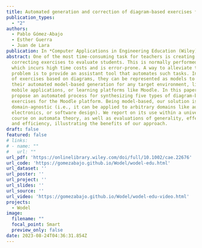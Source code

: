 ```yaml
---
title: Automated generation and correction of diagram-based exercises for Moodle
publication_types:
  - "2"
authors:
  - Pablo Gómez-Abajo
  - Esther Guerra
  - Juan de Lara
publication: In *Computer Applications in Engineering Education (Wiley)*
abstract: One of the most time-consuming task for teachers is creating and
  correcting exercises to evaluate students. This is normally performed by hand,
  which incurs high time costs and is error-prone. A way to alleviate this
  problem is to provide an assistant tool that automates such tasks. In the case
  of exercises based on diagrams, they can be represented as models to enable
  their automated model-based generation for any target environment, like web or
  mobile applications, or learning platforms like Moodle. In this paper, we
  propose an automated process for synthesizing five types of diagram-based
  exercises for the Moodle platform. Being model-based, our solution is
  domain-agnostic (i.e., it can be applied to arbitrary domains like automata,
  electronics, or software design). We report on its use within a university
  course on automata theory, as well as evaluations of generality, effectiveness
  and efficiency, illustrating the benefits of our approach.
draft: false
featured: false
# links:
# - name: ""
#   url: ""
url_pdf: 'https://onlinelibrary.wiley.com/doi/full/10.1002/cae.22676'
url_code: 'https://gomezabajo.github.io/Wodel/wodel-edu.html'
url_dataset: ''
url_poster: ''
url_project: ''
url_slides: ''
url_source: ''
url_video: 'https://gomezabajo.github.io/Wodel/wodel-edu-video.html'
projects:
  - Wodel
image:
  filename: ""
  focal_point: Smart
  preview_only: false
date: 2023-08-24T04:36:31.854Z
---
```

